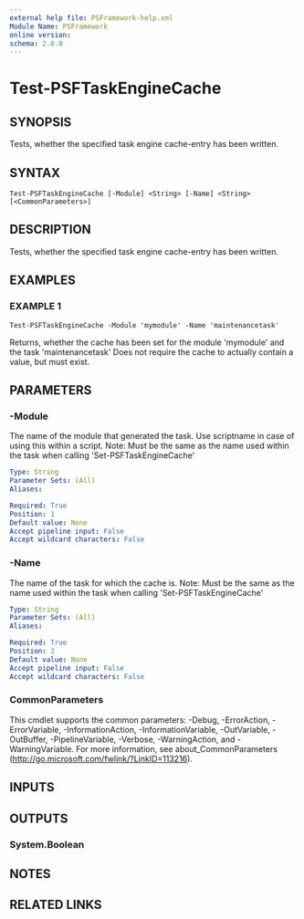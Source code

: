```yaml
---
external help file: PSFramework-help.xml
Module Name: PSFramework
online version:
schema: 2.0.0
---
```


# Test-PSFTaskEngineCache

## SYNOPSIS
Tests, whether the specified task engine cache-entry has been written.

## SYNTAX

```
Test-PSFTaskEngineCache [-Module] <String> [-Name] <String> [<CommonParameters>]
```

## DESCRIPTION
Tests, whether the specified task engine cache-entry has been written.

## EXAMPLES

### EXAMPLE 1
```
Test-PSFTaskEngineCache -Module 'mymodule' -Name 'maintenancetask'
```

Returns, whether the cache has been set for the module 'mymodule' and the task 'maintenancetask'
Does not require the cache to actually contain a value, but must exist.

## PARAMETERS

### -Module
The name of the module that generated the task.
Use scriptname in case of using this within a script.
Note: Must be the same as the name used within the task when calling 'Set-PSFTaskEngineCache'

```yaml
Type: String
Parameter Sets: (All)
Aliases:

Required: True
Position: 1
Default value: None
Accept pipeline input: False
Accept wildcard characters: False
```

### -Name
The name of the task for which the cache is.
Note: Must be the same as the name used within the task when calling 'Set-PSFTaskEngineCache'

```yaml
Type: String
Parameter Sets: (All)
Aliases:

Required: True
Position: 2
Default value: None
Accept pipeline input: False
Accept wildcard characters: False
```

### CommonParameters
This cmdlet supports the common parameters: -Debug, -ErrorAction, -ErrorVariable, -InformationAction, -InformationVariable, -OutVariable, -OutBuffer, -PipelineVariable, -Verbose, -WarningAction, and -WarningVariable. For more information, see about_CommonParameters (http://go.microsoft.com/fwlink/?LinkID=113216).

## INPUTS

## OUTPUTS

### System.Boolean
## NOTES

## RELATED LINKS
